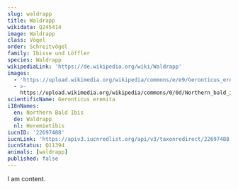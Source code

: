 ```yaml
---
slug: waldrapp
title: Waldrapp
wikidata: Q245414
image: Waldrapp
class: Vögel
order: Schreitvögel
family: Ibisse und Löffler
species: Waldrapp
wikipediaLink: 'https://de.wikipedia.org/wiki/Waldrapp'
images:
  - 'https://upload.wikimedia.org/wikipedia/commons/e/e9/Geronticus_eremita.jpg'
  - >-
    https://upload.wikimedia.org/wikipedia/commons/0/0d/Northern_bald_ibis_(Geronticus_eremita).jpg
scientificName: Geronticus eremita
i18nNames:
  en: Northern Bald Ibis
  de: Waldrapp
  nl: Heremietibis
iucnID: '22697488'
iucnLink: 'https://apiv3.iucnredlist.org/api/v3/taxonredirect/22697488'
iucnStatus: Q11394
animals: [waldrapp]
published: false
---
```


I am content.
